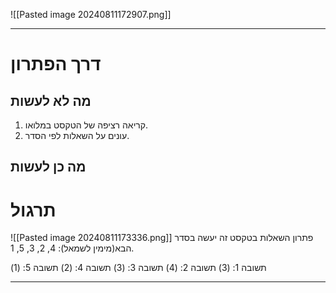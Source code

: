 ![[Pasted image 20240811172907.png]]
***
# דרך הפתרון
## מה לא לעשות
1. קריאה רציפה של הטקסט במלואו.
2. עונים על השאלות לפי הסדר.

## מה כן לעשות

# תרגול
![[Pasted image 20240811173336.png]]
פתרון השאלות בטקסט זה יעשה בסדר הבא(מימין לשמאל): 4, 2, 3, 5, 1.

תשובה 1: (3)
תשובה 2: (4)
תשובה 3: (3)
תשובה 4: (2)
תשובה 5: (1)
***
